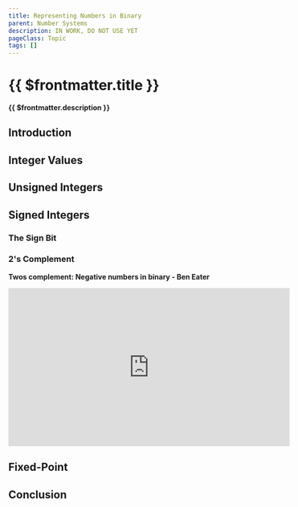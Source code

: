 ```yaml
---
title: Representing Numbers in Binary
parent: Number Systems
description: IN WORK, DO NOT USE YET
pageClass: Topic
tags: []
---
```


# {{ $frontmatter.title }}
**{{ $frontmatter.description }}**

<KeyConcepts :ConceptArray= "[
{
  Concept:'Concept 1',
  Details:'  '
},
{
  Concept:'Concept 2',
  Details:'  '
  }
]" />

## Introduction

## Integer Values

## Unsigned Integers

## Signed Integers

### The Sign Bit

### 2's Complement

**Twos complement: Negative numbers in binary - Ben Eater**
<iframe width="560" height="315" src="https://www.youtube.com/embed/4qH4unVtJkE" title="YouTube video player" frameborder="0" allow="accelerometer; autoplay; clipboard-write; encrypted-media; gyroscope; picture-in-picture" allowfullscreen></iframe> 

## Fixed-Point

## Conclusion